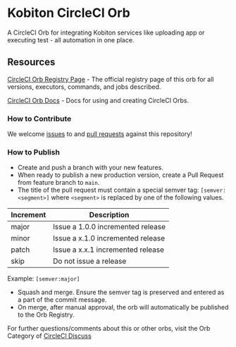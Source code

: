 # Kobiton CircleCI Orb

A CircleCI Orb for integrating Kobiton services like uploading app or executing test - all automation in one place.

## Resources

[CircleCI Orb Registry Page](https://circleci.com/developer/orbs/orb/kobiton/kobiton) - The official registry page of this orb for all versions, executors, commands, and jobs described.

[CircleCI Orb Docs](https://circleci.com/docs/2.0/orb-intro/#section=configuration) - Docs for using and creating CircleCI Orbs.

### How to Contribute

We welcome [issues](https://github.com/kobiton/kobiton-circleci-orb/issues) to and [pull requests](https://github.com/kobiton/kobiton-circleci-orb/pulls) against this repository!

### How to Publish

- Create and push a branch with your new features.
- When ready to publish a new production version, create a Pull Request from feature branch to `main`.
- The title of the pull request must contain a special semver tag: `[semver:<segment>]` where `<segment>` is replaced by one of the following values.

| Increment | Description                       |
| --------- | --------------------------------- |
| major     | Issue a 1.0.0 incremented release |
| minor     | Issue a x.1.0 incremented release |
| patch     | Issue a x.x.1 incremented release |
| skip      | Do not issue a release            |

Example: `[semver:major]`

- Squash and merge. Ensure the semver tag is preserved and entered as a part of the commit message.
- On merge, after manual approval, the orb will automatically be published to the Orb Registry.

For further questions/comments about this or other orbs, visit the Orb Category of [CircleCI Discuss](https://discuss.circleci.com/c/orbs)
